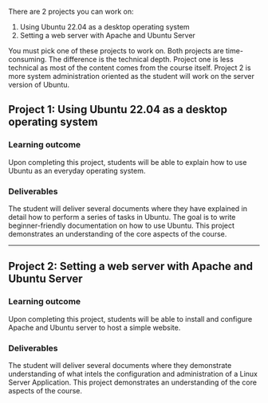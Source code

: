 

There are 2 projects you can work on:
1. Using Ubuntu 22.04 as a desktop operating system
2. Setting a web server with Apache and Ubuntu Server

You must pick one of these projects to work on. Both projects are time-consuming. The difference is the technical depth. Project one is less technical as most of the content comes from the course itself. Project 2 is more system administration oriented as the student will work on the server version of Ubuntu.


## Project 1: Using Ubuntu 22.04 as a desktop operating system

### Learning outcome
Upon completing this project, students will be able to explain how to use Ubuntu as an everyday operating system.

### Deliverables
The student will deliver several documents where they have explained in detail how to perform a series of tasks in Ubuntu. The goal is to write beginner-friendly documentation on how to use Ubuntu. This project demonstrates an understanding of the core aspects of the course. 

<hr>

## Project 2: Setting a web server with Apache and Ubuntu Server

### Learning outcome
Upon completing this project, students will be able to install and configure Apache and Ubuntu server to host a simple website.

### Deliverables
The student will deliver several documents where they demonstrate understanding of what intels the configuration and administration of a Linux Server Application. This project demonstrates an understanding of the core aspects of the course. 